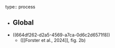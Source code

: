 type:: process

- ## Global
- ((664df262-d2a5-4569-a7ca-0d6c2d6571f8))
	- ([[Forster et al., 2024]], fig. 2b)